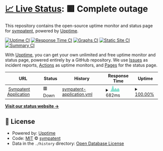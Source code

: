 # [📈 Live Status](https://status.sympatent.com): <!--live status--> **🟥 Complete outage**

This repository contains the open-source uptime monitor and status page for [sympatent](https://status.sympatent.com), powered by [Upptime](https://github.com/upptime/upptime).

[![Uptime CI](https://github.com/sympatent/status/workflows/Uptime%20CI/badge.svg)](https://github.com/sympatent/status/actions?query=workflow%3A%22Uptime+CI%22)
[![Response Time CI](https://github.com/sympatent/status/workflows/Response%20Time%20CI/badge.svg)](https://github.com/sympatent/status/actions?query=workflow%3A%22Response+Time+CI%22)
[![Graphs CI](https://github.com/sympatent/status/workflows/Graphs%20CI/badge.svg)](https://github.com/sympatent/status/actions?query=workflow%3A%22Graphs+CI%22)
[![Static Site CI](https://github.com/sympatent/status/workflows/Static%20Site%20CI/badge.svg)](https://github.com/sympatent/status/actions?query=workflow%3A%22Static+Site+CI%22)
[![Summary CI](https://github.com/sympatent/status/workflows/Summary%20CI/badge.svg)](https://github.com/sympatent/status/actions?query=workflow%3A%22Summary+CI%22)

With [Upptime](https://upptime.js.org), you can get your own unlimited and free uptime monitor and status page, powered entirely by a GitHub repository. We use [Issues](https://github.com/sympatent/status/issues) as incident reports, [Actions](https://github.com/sympatent/status/actions) as uptime monitors, and [Pages](https://status.sympatent.com) for the status page.

<!--start: status pages-->
<!-- This summary is generated by Upptime (https://github.com/upptime/upptime) -->
<!-- Do not edit this manually, your changes will be overwritten -->
<!-- prettier-ignore -->
| URL | Status | History | Response Time | Uptime |
| --- | ------ | ------- | ------------- | ------ |
| <img alt="" src="https://icons.duckduckgo.com/ip3/app.sympatent.com.ico" height="13"> [Sympatent Application](https://app.sympatent.com/) | 🟥 Down | [sympatent-application.yml](https://github.com/sympatent/status/commits/HEAD/history/sympatent-application.yml) | <details><summary><img alt="Response time graph" src="./graphs/sympatent-application/response-time-week.png" height="20"> 682ms</summary><br><a href="https://status.sympatent.com/history/sympatent-application"><img alt="Response time 900" src="https://img.shields.io/endpoint?url=https%3A%2F%2Fraw.githubusercontent.com%2Fsympatent%2Fstatus%2FHEAD%2Fapi%2Fsympatent-application%2Fresponse-time.json"></a><br><a href="https://status.sympatent.com/history/sympatent-application"><img alt="24-hour response time 417" src="https://img.shields.io/endpoint?url=https%3A%2F%2Fraw.githubusercontent.com%2Fsympatent%2Fstatus%2FHEAD%2Fapi%2Fsympatent-application%2Fresponse-time-day.json"></a><br><a href="https://status.sympatent.com/history/sympatent-application"><img alt="7-day response time 682" src="https://img.shields.io/endpoint?url=https%3A%2F%2Fraw.githubusercontent.com%2Fsympatent%2Fstatus%2FHEAD%2Fapi%2Fsympatent-application%2Fresponse-time-week.json"></a><br><a href="https://status.sympatent.com/history/sympatent-application"><img alt="30-day response time 885" src="https://img.shields.io/endpoint?url=https%3A%2F%2Fraw.githubusercontent.com%2Fsympatent%2Fstatus%2FHEAD%2Fapi%2Fsympatent-application%2Fresponse-time-month.json"></a><br><a href="https://status.sympatent.com/history/sympatent-application"><img alt="1-year response time 919" src="https://img.shields.io/endpoint?url=https%3A%2F%2Fraw.githubusercontent.com%2Fsympatent%2Fstatus%2FHEAD%2Fapi%2Fsympatent-application%2Fresponse-time-year.json"></a></details> | <details><summary><a href="https://status.sympatent.com/history/sympatent-application">100.00%</a></summary><a href="https://status.sympatent.com/history/sympatent-application"><img alt="All-time uptime 99.96%" src="https://img.shields.io/endpoint?url=https%3A%2F%2Fraw.githubusercontent.com%2Fsympatent%2Fstatus%2FHEAD%2Fapi%2Fsympatent-application%2Fuptime.json"></a><br><a href="https://status.sympatent.com/history/sympatent-application"><img alt="24-hour uptime 100.00%" src="https://img.shields.io/endpoint?url=https%3A%2F%2Fraw.githubusercontent.com%2Fsympatent%2Fstatus%2FHEAD%2Fapi%2Fsympatent-application%2Fuptime-day.json"></a><br><a href="https://status.sympatent.com/history/sympatent-application"><img alt="7-day uptime 100.00%" src="https://img.shields.io/endpoint?url=https%3A%2F%2Fraw.githubusercontent.com%2Fsympatent%2Fstatus%2FHEAD%2Fapi%2Fsympatent-application%2Fuptime-week.json"></a><br><a href="https://status.sympatent.com/history/sympatent-application"><img alt="30-day uptime 100.00%" src="https://img.shields.io/endpoint?url=https%3A%2F%2Fraw.githubusercontent.com%2Fsympatent%2Fstatus%2FHEAD%2Fapi%2Fsympatent-application%2Fuptime-month.json"></a><br><a href="https://status.sympatent.com/history/sympatent-application"><img alt="1-year uptime 99.95%" src="https://img.shields.io/endpoint?url=https%3A%2F%2Fraw.githubusercontent.com%2Fsympatent%2Fstatus%2FHEAD%2Fapi%2Fsympatent-application%2Fuptime-year.json"></a></details>

<!--end: status pages-->

[**Visit our status website →**](https://status.sympatent.com)

## 📄 License

- Powered by: [Upptime](https://github.com/upptime/upptime)
- Code: [MIT](./LICENSE) © [sympatent](https://status.sympatent.com)
- Data in the `./history` directory: [Open Database License](https://opendatacommons.org/licenses/odbl/1-0/)
